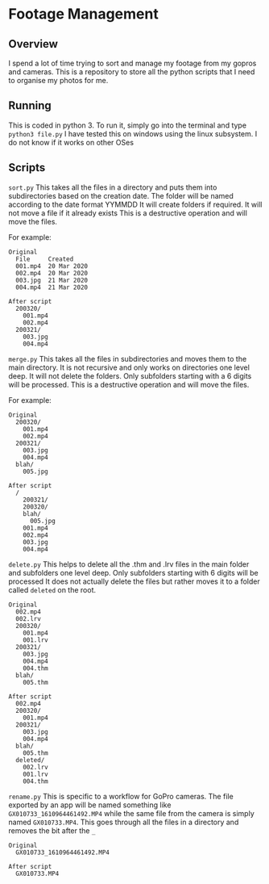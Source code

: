 # Footage Management

## Overview
I spend a lot of time trying to sort and manage my footage from my gopros and cameras. This is a repository to store all the python scripts that I need to organise my photos for me.

## Running
This is coded in python 3. To run it, simply go into the terminal and type `python3 file.py`
I have tested this on windows using the linux subsystem. I do not know if it works on other OSes

## Scripts

`sort.py`
This takes all the files in a directory and puts them into subdirectories based on the creation date.
The folder will be named according to the date format YYMMDD
It will create folders if required.
It will not move a file if it already exists
This is a destructive operation and will move the files.

For example:
```
Original
  File     Created
  001.mp4  20 Mar 2020
  002.mp4  20 Mar 2020
  003.jpg  21 Mar 2020
  004.mp4  21 Mar 2020

After script
  200320/
    001.mp4
    002.mp4
  200321/
    003.jpg
    004.mp4
```

`merge.py`
This takes all the files in subdirectories and moves them to the main directory. It is not recursive and only works on directories one level deep. It will not delete the folders.
Only subfolders starting with a 6 digits will be processed.
This is a destructive operation and will move the files.

For example:
```
Original
  200320/
    001.mp4
    002.mp4
  200321/
    003.jpg
    004.mp4
  blah/
    005.jpg

After script
  /
    200321/
    200320/
    blah/
      005.jpg
    001.mp4
    002.mp4
    003.jpg
    004.mp4
```

`delete.py`
This helps to delete all the .thm and .lrv files in the main folder and subfolders one level deep.
Only subfolders starting with 6 digits will be processed
It does not actually delete the files but rather moves it to a folder called `deleted` on the root.
```
Original
  002.mp4
  002.lrv
  200320/
    001.mp4
    001.lrv
  200321/
    003.jpg
    004.mp4
    004.thm
  blah/
    005.thm

After script
  002.mp4
  200320/
    001.mp4
  200321/
    003.jpg
    004.mp4
  blah/
    005.thm
  deleted/
    002.lrv
    001.lrv
    004.thm
```

`rename.py`
This is specific to a workflow for GoPro cameras. The file exported by an app will be named something like `GX010733_1610964461492.MP4` while the same file from the camera is simply named `GX010733.MP4`. This goes through all the files in a directory and removes the bit after the `_`

```
Original
  GX010733_1610964461492.MP4

After script
  GX010733.MP4
```
